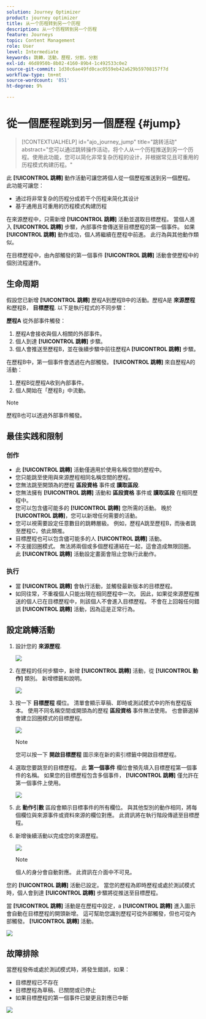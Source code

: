```yaml
---
solution: Journey Optimizer
product: journey optimizer
title: 从一个历程转到另一个历程
description: 从一个历程转到另一个历程
feature: Journeys
topic: Content Management
role: User
level: Intermediate
keywords: 跳轉，活動，歷程，分割，分割
exl-id: 46d8950b-8b02-4160-89b4-1c492533c0e2
source-git-commit: 1d30c6ae49fd0cac0559eb42a629b59708157f7d
workflow-type: tm+mt
source-wordcount: '851'
ht-degree: 9%

---
```


# 從一個歷程跳到另一個歷程 {#jump}

>[!CONTEXTUALHELP]
>id="ajo_journey_jump"
>title="跳转活动"
>abstract="您可以通过跳转操作活动，将个人从一个历程推送到另一个历程。使用此功能，您可以简化非常复杂历程的设计，并根据常见且可重用的历程模式构建历程。"

此 **[!UICONTROL 跳轉]** 動作活動可讓您將個人從一個歷程推送到另一個歷程。 此功能可讓您：

* 通过将非常复杂的历程分成若干个历程来简化其设计
* 基于通用且可重用的历程模式构建历程

在來源歷程中，只需新增 **[!UICONTROL 跳轉]** 活動並選取目標歷程。 當個人進入 **[!UICONTROL 跳轉]** 步驟，內部事件會傳送至目標歷程的第一個事件。 如果 **[!UICONTROL 跳轉]** 動作成功，個人將繼續在歷程中前進。 此行為與其他動作類似。

在目標歷程中，由內部觸發的第一個事件 **[!UICONTROL 跳轉]** 活動會使歷程中的個別流程運作。

## 生命周期

假設您已新增 **[!UICONTROL 跳轉]** 歷程A到歷程B中的活動。歷程A是 **來源歷程** 和歷程B， **目標歷程**.
以下是執行程式的不同步驟：

**歷程A** 從外部事件觸發：

1. 歷程A會接收與個人相關的外部事件。
1. 個人到達 **[!UICONTROL 跳轉]** 步驟。
1. 個人會推送至歷程B，並在後續步驟中前往歷程A **[!UICONTROL 跳轉]** 步驟。

在歷程B中，第一個事件會透過在內部觸發。 **[!UICONTROL 跳轉]** 來自歷程A的活動：

1. 歷程B從歷程A收到內部事件。
1. 個人開始在「歷程B」中流動。

>[!NOTE]
>
>歷程B也可以透過外部事件觸發。

## 最佳实践和限制

### 创作

* 此 **[!UICONTROL 跳轉]** 活動僅適用於使用名稱空間的歷程中。
* 您只能跳至使用與來源歷程相同名稱空間的歷程。
* 您無法跳至開頭為的歷程 **區段資格** 事件或 **讀取區段**.
* 您無法擁有 **[!UICONTROL 跳轉]** 活動和 **區段資格** 事件或 **讀取區段** 在相同歷程中。
* 您可以包含儘可能多的 **[!UICONTROL 跳轉]** 您所需的活動。 晚於 **[!UICONTROL 跳轉]**，您可以新增任何需要的活動。
* 您可以視需要設定任意數目的跳轉層級。 例如，歷程A跳至歷程B，而後者跳至歷程C，依此類推。
* 目標歷程也可以包含儘可能多的人 **[!UICONTROL 跳轉]** 活動。
* 不支援回圈模式。 無法將兩個或多個歷程連結在一起，這會造成無限回圈。 此 **[!UICONTROL 跳轉]** 活動設定畫面會阻止您執行此動作。

### 执行

* 當 **[!UICONTROL 跳轉]** 會執行活動，並觸發最新版本的目標歷程。
* 如同往常，不重複個人只能出現在相同歷程中一次。 因此，如果從來源歷程推送的個人已在目標歷程中，則該個人不會進入目標歷程。 不會在上回報任何錯誤 **[!UICONTROL 跳轉]** 活動，因為這是正常行為。

## 設定跳轉活動

1. 設計您的 **來源歷程**.

   ![](assets/jump1.png)

1. 在歷程的任何步驟中，新增 **[!UICONTROL 跳轉]** 活動，從 **[!UICONTROL 動作]** 類別。 新增標籤和說明。

   ![](assets/jump2.png)

1. 按一下 **目標歷程** 欄位。
清單會顯示草稿、即時或測試模式中的所有歷程版本。 使用不同名稱空間或開頭為的歷程 **區段資格** 事件無法使用。 也會篩選掉會建立回圈模式的目標歷程。

   ![](assets/jump3.png)

   >[!NOTE]
   >
   >您可以按一下 **開啟目標歷程** 圖示來在新的索引標籤中開啟目標歷程。

1. 選取您要跳至的目標歷程。
此 **第一個事件** 欄位會預先填入目標歷程第一個事件的名稱。 如果您的目標歷程包含多個事件， **[!UICONTROL 跳轉]** 僅允許在第一個事件上使用。

   ![](assets/jump4.png)

1. 此 **動作引數** 區段會顯示目標事件的所有欄位。 與其他型別的動作相同，將每個欄位與來源事件或資料來源的欄位對應。 此資訊將在執行階段傳遞至目標歷程。
1. 新增後續活動以完成您的來源歷程。

   ![](assets/jump5.png)


   >[!NOTE]
   >
   >個人的身分會自動對應。 此資訊在介面中不可見。

您的 **[!UICONTROL 跳轉]** 活動已設定。 當您的歷程為即時歷程或處於測試模式時，個人會到達 **[!UICONTROL 跳轉]** 步驟將從推送至目標歷程。

當 **[!UICONTROL 跳轉]** 活動是在歷程中設定，a **[!UICONTROL 跳轉]** 進入圖示會自動在目標歷程的開頭新增。 這可幫助您識別歷程可從外部觸發，但也可從內部觸發。 **[!UICONTROL 跳轉]** 活動。

![](assets/jump7.png)

## 故障排除

當歷程發佈或處於測試模式時，將發生錯誤，如果：
* 目標歷程已不存在
* 目標歷程為草稿、已關閉或已停止
* 如果目標歷程的第一個事件已變更且對應已中斷

![](assets/jump6.png)
